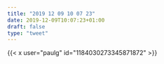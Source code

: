 ```yaml
---
title: "2019 12 09 10 07 23"
date: 2019-12-09T10:07:23+01:00
draft: false
type: "tweet"
---
```


{{< x user="paulg" id="1184030273345871872" >}}
